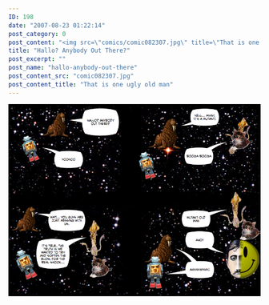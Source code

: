 ```yaml
---
ID: 198
date: "2007-08-23 01:22:14"
post_category: 0
post_content: "<img src=\"comics/comic082307.jpg\" title=\"That is one ugly old man\" />"
title: "Hallo? Anybody Out There?"
post_excerpt: ""
post_name: "hallo-anybody-out-there"
post_content_src: "comic082307.jpg"
post_content_title: "That is one ugly old man"
---
```



[![That is one ugly old man](/comics-hi-res/comic082307.jpg)](/comics-hi-res/comic082307.jpg)
